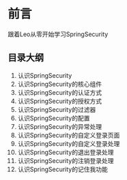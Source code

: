 # 前言
跟着Leo从零开始学习SpringSecurity


## 目录大纲
1. 认识SpringSecurity
2. 认识SpringSecurity的核心组件
3. 认识SpringSecurity的认证方式
4. 认识SpringSecurity的授权方式
5. 认识SpringSecurity的过滤器
6. 认识SpringSecurity的配置
7. 认识SpringSecurity的异常处理
8. 认识SpringSecurity的自定义登录页面
9. 认识SpringSecurity的自定义登录处理
10. 认识SpringSecurity的退出登录处理
11. 认识SpringSecurity的注销登录处理
12. 认识SpringSecurity的记住我功能
